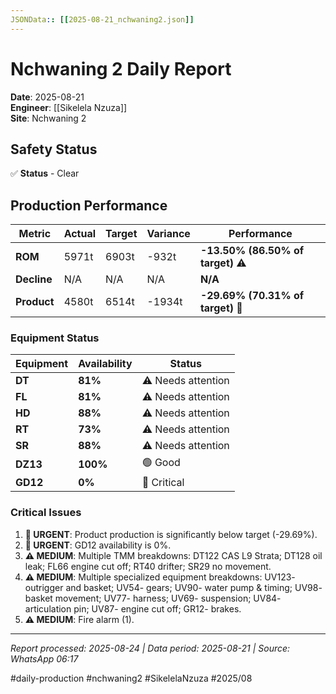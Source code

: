 ```yaml
---
JSONData:: [[2025-08-21_nchwaning2.json]]
---
```


# Nchwaning 2 Daily Report
**Date**: 2025-08-21  
**Engineer**: [[Sikelela Nzuza]]  
**Site**: Nchwaning 2  

## Safety Status
✅ **Status** - Clear

## Production Performance
| Metric | Actual | Target | Variance | Performance |
|--------|--------|--------|----------|-------------|
| **ROM** | 5971t | 6903t | -932t | **-13.50% (86.50% of target)** ⚠️ |
| **Decline** | N/A | N/A | N/A | **N/A** |
| **Product** | 4580t | 6514t | -1934t | **-29.69% (70.31% of target)** 🔴 |

### Equipment Status
| Equipment | Availability | Status |
|-----------|-------------|---------|
| **DT** | **81%** | ⚠️ Needs attention |
| **FL** | **81%** | ⚠️ Needs attention |
| **HD** | **88%** | ⚠️ Needs attention |
| **RT** | **73%** | ⚠️ Needs attention |
| **SR** | **88%** | ⚠️ Needs attention |
| **DZ13** | **100%** | 🟢 Good |
| **GD12** | **0%** | 🔴 Critical |

### Critical Issues
1. **🔴 URGENT**: Product production is significantly below target (-29.69%).
2. **🔴 URGENT**: GD12 availability is 0%.
3. **⚠️ MEDIUM**: Multiple TMM breakdowns: DT122 CAS L9 Strata; DT128 oil leak; FL66 engine cut off; RT40 drifter; SR29 no movement.
4. **⚠️ MEDIUM**: Multiple specialized equipment breakdowns: UV123- outrigger and basket; UV54- gears; UV90- water pump & timing; UV98- basket movement; UV77- harness; UV69- suspension; UV84- articulation pin; UV87- engine cut off; GR12- brakes.
5. **⚠️ MEDIUM**: Fire alarm (1).

---
*Report processed: 2025-08-24 | Data period: 2025-08-21 | Source: WhatsApp 06:17*

#daily-production #nchwaning2 #SikelelaNzuza #2025/08
